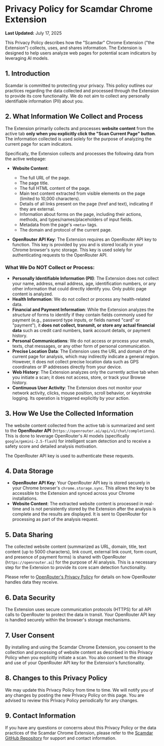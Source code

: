 # Privacy Policy for Scamdar Chrome Extension

**Last Updated:** July 17, 2025

This Privacy Policy describes how the "Scamdar" Chrome Extension ("the Extension") collects, uses, and shares information. The Extension is designed to help users analyze web pages for potential scam indicators by leveraging AI models.

## 1. Introduction

Scamdar is committed to protecting your privacy. This policy outlines our practices regarding the data collected and processed through the Extension to provide its core functionality. We do not aim to collect any personally identifiable information (PII) about you.

## 2. What Information We Collect and Process

The Extension primarily collects and processes **website content** from the active tab **only when you explicitly click the "Scan Current Page" button**. The information collected is used solely for the purpose of analyzing the current page for scam indicators.

Specifically, the Extension collects and processes the following data from the active webpage:

* **Website Content**:
    * The full URL of the page.
    * The page title.
    * The full HTML content of the page.
    * Main text content extracted from visible elements on the page (limited to 10,000 characters).
    * Details of all links present on the page (href and text), indicating if they are external.
    * Information about forms on the page, including their actions, methods, and types/names/placeholders of input fields.
    * Metadata from the page's `<meta>` tags.
    * The domain and protocol of the current page.

* **OpenRouter API Key**: The Extension requires an OpenRouter API key to function. This key is provided by you and is stored locally in your Chrome browser's sync storage. This key is used solely for authenticating requests to the OpenRouter API.

### What We Do NOT Collect or Process:

* **Personally Identifiable Information (PII)**: The Extension does not collect your name, address, email address, age, identification numbers, or any other information that could directly identify you. Only public page content is analyzed.
* **Health Information**: We do not collect or process any health-related data.
* **Financial and Payment Information**: While the Extension analyzes the *structure* of forms to identify if they contain fields commonly used for payment (e.g., password type inputs, or fields named "card" or "payment"), it **does not collect, transmit, or store any actual financial data** such as credit card numbers, bank account details, or payment history.
* **Personal Communications**: We do not access or process your emails, texts, chat messages, or any other form of personal communication.
* **Precise Location Data**: The Extension uses the URL and domain of the current page for analysis, which may indirectly indicate a general region. However, it does not collect precise location data such as GPS coordinates or IP addresses directly from your device.
* **Web History**: The Extension analyzes only the currently active tab when you initiate a scan; it does not access, store, or track your Browse history.
* **Continuous User Activity**: The Extension does not monitor your network activity, clicks, mouse position, scroll behavior, or keystroke logging. Its operation is triggered explicitly by your action.

## 3. How We Use the Collected Information

The website content collected from the active tab is summarized and sent to the **OpenRouter API** (`https://openrouter.ai/api/v1/chat/completions`). This is done to leverage OpenRouter's AI models (specifically `google/gemini-2.5-flash`) for intelligent scam detection and to receive a safety score and detailed analysis motivation.

The OpenRouter API key is used to authenticate these requests.

## 4. Data Storage

* **OpenRouter API Key**: Your OpenRouter API key is stored securely in your Chrome browser's `chrome.storage.sync`. This allows the key to be accessible to the Extension and synced across your Chrome installations.
* **Website Content**: The extracted website content is processed in real-time and is not persistently stored by the Extension after the analysis is complete and the results are displayed. It is sent to OpenRouter for processing as part of the analysis request.

## 5. Data Sharing

The collected website content (summarized as URL, domain, title, text content (up to 5000 characters), link count, external link count, form count, and presence of payment forms) is shared with OpenRouter (`https://openrouter.ai`) for the purpose of AI analysis. This is a necessary step for the Extension to provide its core scam detection functionality.

Please refer to [OpenRouter's Privacy Policy](https://openrouter.ai/legal/privacy) for details on how OpenRouter handles data they receive.

## 6. Data Security

The Extension uses secure communication protocols (HTTPS) for all API calls to OpenRouter to protect the data in transit. Your OpenRouter API key is handled securely within the browser's storage mechanisms.

## 7. User Consent

By installing and using the Scamdar Chrome Extension, you consent to the collection and processing of website content as described in this Privacy Policy when you explicitly initiate a scan. You also consent to the storage and use of your OpenRouter API key for the Extension's functionality.

## 8. Changes to this Privacy Policy

We may update this Privacy Policy from time to time. We will notify you of any changes by posting the new Privacy Policy on this page. You are advised to review this Privacy Policy periodically for any changes.

## 9. Contact Information

If you have any questions or concerns about this Privacy Policy or the data practices of the Scamdar Chrome Extension, please refer to the [Scamdar GitHub Repository](https://github.com/dankritz/scamdar) for support and contact information.